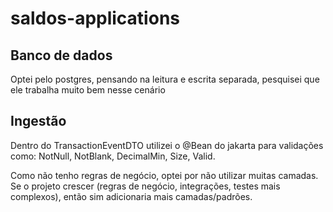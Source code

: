 # saldos-applications

## Banco de dados

Optei pelo postgres, pensando na leitura e escrita separada, pesquisei que ele trabalha muito bem nesse cenário

## Ingestão

Dentro do TransactionEventDTO utilizei o @Bean do jakarta para validações como: NotNull, NotBlank, DecimalMin, Size, Valid.

Como não tenho regras de negócio, optei por não utilizar muitas camadas. Se o projeto crescer (regras de negócio, integrações, testes mais complexos), então sim adicionaria mais camadas/padrões. 